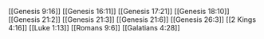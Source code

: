 [[Genesis 9:16]]
[[Genesis 16:11]]
[[Genesis 17:21]]
[[Genesis 18:10]]
[[Genesis 21:2]]
[[Genesis 21:3]]
[[Genesis 21:6]]
[[Genesis 26:3]]
[[2 Kings 4:16]]
[[Luke 1:13]]
[[Romans 9:6]]
[[Galatians 4:28]]
